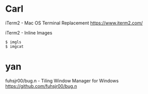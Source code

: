 


# Carl

iTerm2 - Mac OS Terminal Replacement
<https://www.iterm2.com/>  

iTerm2 - Inline Images


    $ imgls
    $ imgcat


# yan

fuhsjr00/bug.n - Tiling Window Manager for Windows
<https://github.com/fuhsjr00/bug.n>  